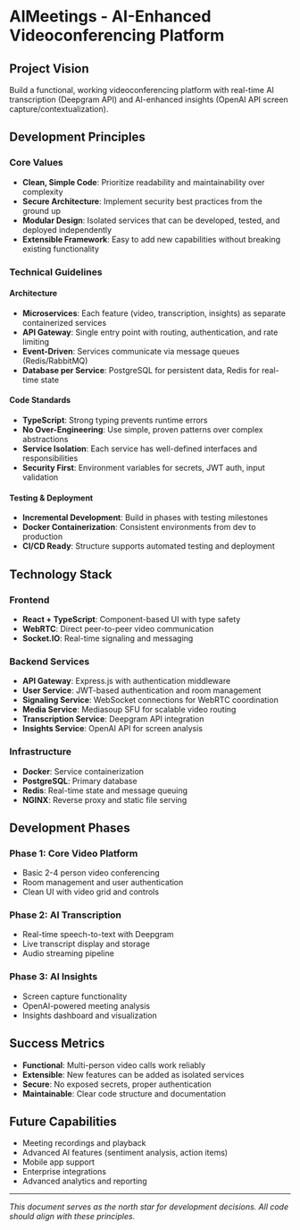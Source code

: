 # AIMeetings - AI-Enhanced Videoconferencing Platform

## Project Vision
Build a functional, working videoconferencing platform with real-time AI transcription (Deepgram API) and AI-enhanced insights (OpenAI API screen capture/contextualization).

## Development Principles

### Core Values
- **Clean, Simple Code**: Prioritize readability and maintainability over complexity
- **Secure Architecture**: Implement security best practices from the ground up
- **Modular Design**: Isolated services that can be developed, tested, and deployed independently
- **Extensible Framework**: Easy to add new capabilities without breaking existing functionality

### Technical Guidelines

#### Architecture
- **Microservices**: Each feature (video, transcription, insights) as separate containerized services
- **API Gateway**: Single entry point with routing, authentication, and rate limiting
- **Event-Driven**: Services communicate via message queues (Redis/RabbitMQ)
- **Database per Service**: PostgreSQL for persistent data, Redis for real-time state

#### Code Standards
- **TypeScript**: Strong typing prevents runtime errors
- **No Over-Engineering**: Use simple, proven patterns over complex abstractions
- **Service Isolation**: Each service has well-defined interfaces and responsibilities
- **Security First**: Environment variables for secrets, JWT auth, input validation

#### Testing & Deployment
- **Incremental Development**: Build in phases with testing milestones
- **Docker Containerization**: Consistent environments from dev to production
- **CI/CD Ready**: Structure supports automated testing and deployment

## Technology Stack

### Frontend
- **React + TypeScript**: Component-based UI with type safety
- **WebRTC**: Direct peer-to-peer video communication
- **Socket.IO**: Real-time signaling and messaging

### Backend Services
- **API Gateway**: Express.js with authentication middleware
- **User Service**: JWT-based authentication and room management
- **Signaling Service**: WebSocket connections for WebRTC coordination
- **Media Service**: Mediasoup SFU for scalable video routing
- **Transcription Service**: Deepgram API integration
- **Insights Service**: OpenAI API for screen analysis

### Infrastructure
- **Docker**: Service containerization
- **PostgreSQL**: Primary database
- **Redis**: Real-time state and message queuing
- **NGINX**: Reverse proxy and static file serving

## Development Phases

### Phase 1: Core Video Platform
- Basic 2-4 person video conferencing
- Room management and user authentication
- Clean UI with video grid and controls

### Phase 2: AI Transcription
- Real-time speech-to-text with Deepgram
- Live transcript display and storage
- Audio streaming pipeline

### Phase 3: AI Insights
- Screen capture functionality
- OpenAI-powered meeting analysis
- Insights dashboard and visualization

## Success Metrics
- **Functional**: Multi-person video calls work reliably
- **Extensible**: New features can be added as isolated services
- **Secure**: No exposed secrets, proper authentication
- **Maintainable**: Clear code structure and documentation

## Future Capabilities
- Meeting recordings and playback
- Advanced AI features (sentiment analysis, action items)
- Mobile app support
- Enterprise integrations
- Advanced analytics and reporting

---

*This document serves as the north star for development decisions. All code should align with these principles.*